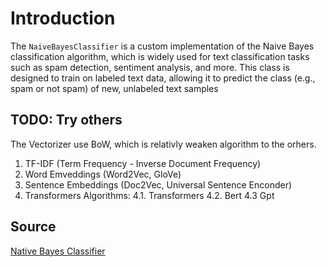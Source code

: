 # Introduction

The `NaiveBayesClassifier` is a custom implementation of the Naive Bayes classification
algorithm, which is widely used for text classification tasks such as spam detection,
sentiment analysis, and more. This class is designed to train on labeled text data,
allowing it to predict the class (e.g., spam or not spam) of new, unlabeled text samples

## TODO: Try others

The Vectorizer use BoW, which is relativly weaken algorithm to the orhers.

1. TF-IDF (Term Frequency - Inverse Document Frequency)
2. Word Emveddings (Word2Vec, GloVe)
3. Sentence Embeddings (Doc2Vec, Universal Sentence Enconder)
4. Transformers Algorithms:
   4.1. Transformers
   4.2. Bert
   4.3 Gpt

## Source

[Native Bayes Classifier](https://en.wikipedia.org/wiki/Naive_Bayes_classifier)
